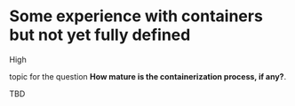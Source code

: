 # Some experience with containers but not yet fully defined

<div class="risk-rounded-box high">High</div> 

topic for the question **How mature is the containerization process, if any?**.

TBD
